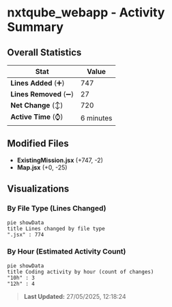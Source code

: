 # nxtqube_webapp - Activity Summary 

## Overall Statistics

| Stat                   | Value                                                             |
| ---------------------- | ----------------------------------------------------------------- |
| **Lines Added** (➕)   | 747                                          |
| **Lines Removed** (➖) | 27                                        |
| **Net Change** (↕)    | 720                |
| **Active Time** (⌚)   | 6 minutes |


## Modified Files
- **ExistingMission.jsx** (+747, -2)
- **Map.jsx** (+0, -25)

## Visualizations

### By File Type (Lines Changed)

```mermaid
pie showData
title Lines changed by file type
".jsx" : 774
```

### By Hour (Estimated Activity Count)

```mermaid
pie showData
title Coding activity by hour (count of changes)
"10h" : 3
"12h" : 4
```


> **Last Updated:** 27/05/2025, 12:18:24